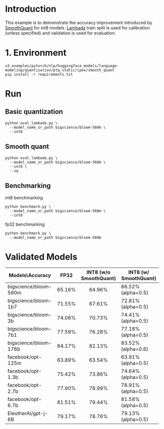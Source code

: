 # Introduction
This example is to demonstrate the accuracy improvement introduced by [SmoothQuant](https://arxiv.org/pdf/2211.05100.pdf)
for int8 models. [Lambada](https://huggingface.co/datasets/lambada) train split is used for calibration (unless specified) and validation is used for evaluation.

# 1. Environment
```shell
cd examples/pytorch/nlp/huggingface_models/language-modeling/quantization/ptq_static/ipex/smooth_quant
pip install -r requirements.txt
```
# Run
## Basic quantization
```shell
python eval_lambada.py \
  --model_name_or_path bigscience/bloom-560m \
  --int8
```

##  Smooth quant

```shell
python eval_lambada.py \
  --model_name_or_path bigscience/bloom-560m \
  --int8 \
  --sq
```

## Benchmarking 

int8 benchmarking
```shell
python benchmark.py \
  --model_name_or_path bigscience/bloom-560m \
  --int8
```

fp32 benchmarking
```shell
python benchmark.py \
  --model_name_or_path bigscience/bloom-560m 
```


# Validated Models
| Models\Accuracy       |  FP32  |    INT8 (w/o SmoothQuant)     | INT8 (w/ SmoothQuant)           |
|------------------|:------:|:-----------:|--------------|
| bigscience/bloom-560m | 65.16% | 64.96%  | 66.52% (alpha=0.5)   |
| bigscience/bloom-1b7 | 71.55% |   67.61%    | 72.81% (alpha=0.5)       |
| bigscience/bloom-3b | 74.06% |   70.73%    | 74.41% (alpha=0.5)       |
| bigscience/bloom-7b1 | 77.59% |   76.28%    | 77.18% (alpha=0.5)       |
| bigscience/bloom-176b | 84.17% |   82.13%    | 83.52% (alpha=0.6) |
| facebook/opt-125m | 63.89% |   63.54%    | 63.91% (alpha=0.5)       |
| facebook/opt-1.3b | 75.42% | 73.86% | 74.64% (alpha=0.5)  |
| facebook/opt-2.7b | 77.90% |   78.99%    | 78.91% (alpha=0.5)       |
| facebook/opt-6.7b | 81.51% |   79.44%    | 81.58% (alpha=0.5)       |
| EleutherAI/gpt-j-6B | 79.17% |   78.76%    | 79.13% (alpha=0.5)       |


